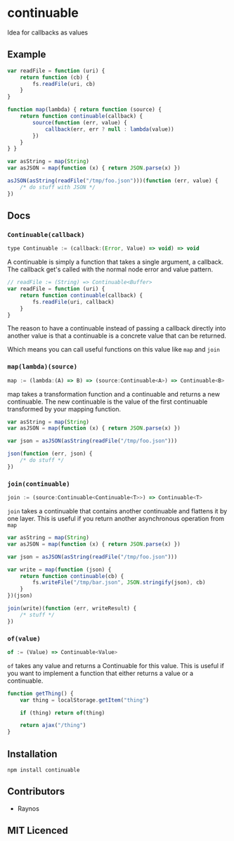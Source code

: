 # continuable

<!-- [![build status][1]][2] [![dependency status][3]][4]

[![browser support][5]][6] -->

Idea for callbacks as values

## Example

```js
var readFile = function (uri) {
    return function (cb) {
        fs.readFile(uri, cb)
    }
}

function map(lambda) { return function (source) {
    return function continuable(callback) {
        source(function (err, value) {
            callback(err, err ? null : lambda(value))
        })
    }
} }

var asString = map(String)
var asJSON = map(function (x) { return JSON.parse(x) })

asJSON(asString(readFile("/tmp/foo.json")))(function (err, value) {
    /* do stuff with JSON */
})
```

## Docs

### `Continuable(callback)`

```js
type Continuable := (callback:(Error, Value) => void) => void
```

A continuable is simply a function that takes a single argument, a callback.
The callback get's called with the normal node error and value pattern.

```js
// readFile := (String) => Continuable<Buffer>
var readFile = function (uri) {
    return function continuable(callback) {
        fs.readFile(uri, callback)
    }
}
```

The reason to have a continuable instead of passing a callback directly into
another value is that a continuable is a concrete value that can be returned.

Which means you can call useful functions on this value like `map` and `join`

### `map(lambda)(source)`

```js
map := (lambda:(A) => B) => (source:Continuable<A>) => Continuable<B>
```

map takes a transformation function and a continuable and returns a new
continuable. The new continuable is the value of the first continuable
transformed by your mapping function.

```js
var asString = map(String)
var asJSON = map(function (x) { return JSON.parse(x) })

var json = asJSON(asString(readFile("/tmp/foo.json")))

json(function (err, json) {
    /* do stuff */
})
```

### `join(continuable)`

```js
join := (source:Continuable<Continuable<T>>) => Continuable<T>
```

`join` takes a continuable that contains another continuable and flattens it by
one layer. This is useful if you return another asynchronous operation from
`map`

```js
var asString = map(String)
var asJSON = map(function (x) { return JSON.parse(x) })

var json = asJSON(asString(readFile("/tmp/foo.json")))

var write = map(function (json) {
    return function continuable(cb) {
        fs.writeFile("/tmp/bar.json", JSON.stringify(json), cb)
    }
})(json)

join(write)(function (err, writeResult) {
    /* stuff */
})
```

### `of(value)`

```js
of := (Value) => Continuable<Value>
```

`of` takes any value and returns a Continuable for this value. This is useful
    if you want to implement a function that either returns a value or a
    continuable.

```js
function getThing() {
    var thing = localStorage.getItem("thing")

    if (thing) return of(thing)

    return ajax("/thing")
}
```

## Installation

`npm install continuable`

## Contributors

 - Raynos

## MIT Licenced

  [1]: https://secure.travis-ci.org/Raynos/continuable.png
  [2]: https://travis-ci.org/Raynos/continuable
  [3]: https://david-dm.org/Raynos/continuable.png
  [4]: https://david-dm.org/Raynos/continuable
  [5]: https://ci.testling.com/Raynos/continuable.png
  [6]: https://ci.testling.com/Raynos/continuable
